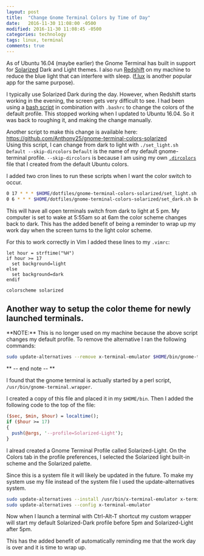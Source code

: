 ```yaml
---
layout: post
title:  "Change Gnome Terminal Colors by Time of Day"
date:   2016-11-30 11:08:00 -0500
modified: 2016-11-30 11:08:45 -0500
categories: technology
tags: linux, terminal
comments: true
---
```


As of Ubuntu 16.04 (maybe earlier) the Gnome Terminal has built in support for [Solarized][1] Dark and Light themes.  I also run [Redshift][2] on my machine to reduce the blue light that can interfere with sleep. ([f.lux][3] is another popular app for the same purpose).

I typically use Solarized Dark during the day.  However, when Redshift starts working in the evening, the screen gets very difficult to see.  I had been using a [bash script][4] in combination with ``.bashrc`` to change the colors of the default profile.  This stopped working when I updated to Ubuntu 16.04.  So it was back to roughing it, and making the change manually.

Another script to make this change is available here: https://github.com/Anthony25/gnome-terminal-colors-solarized  
Using this script, I can change from dark to light with `./set_light.sh Default --skip-dircolors`  `Default` is the name of my default gnome-terminal profile. `--skip-dircolors` is because I am using my own [`.dircolors`][6] file that I created from the default Ubuntu colors.

I added two cron lines to run these scripts when I want the color switch to occur.

```bash
0 17 * * * $HOME/dotfiles/gnome-terminal-colors-solarized/set_light.sh Default --skip-dircolors
0 6 * * * $HOME/dotfiles/gnome-terminal-colors-solarized/set_dark.sh Default --skip-dircolors
```

This will have all open terminals switch from dark to light at 5 pm.  My computer is set to wake at 5:55am so at 6am the color scheme changes back to dark.  This has the added benefit of being a reminder to wrap up my work day when the screen turns to the light color scheme.

For this to work correctly in Vim I added these lines to my `.vimrc`:

```vim
let hour = strftime("%H")
if hour >= 17
  set background=light
else
  set background=dark
endif

colorscheme solarized
```


## Another way to setup the color theme for newly launched terminals.

<div>
**NOTE:** This is no longer used on my machine because the above script changes my default profile.  To remove the alternative I ran the following commands:

```bash
sudo update-alternatives --remove x-terminal-emulator $HOME/bin/gnome-terminal-wrapper
```
** -- end note -- **
</div>

I found that the gnome terminal is actually started by a perl script, ``/usr/bin/gnome-terminal.wrapper``.

I created a copy of this file and placed it in my ``$HOME/bin``.  Then I added the following code to the top of the file:

~~~perl
($sec, $min, $hour) = localtime();
if ($hour >= 17)
{
  push(@args, '--profile=Solarized-Light');
}
~~~

I alread created a Gnome Terminal Profile called Solarized-Light. On the Colors tab in the profile preferences, I selected the Solarized light built-in scheme and the Solarized palette.

Since this is a system file it will likely be updated in the future.  To make my system use my file instead of the system file I used the update-alternatives system.

~~~bash
sudo update-alternatives --install /usr/bin/x-terminal-emulator x-terminal-emulator $HOME/bin/gnome-terminal.wrapper 10
sudo update-alternatives --config x-terminal-emulator
~~~


Now when I launch a terminal with Ctrl-Alt-T shortcut my custom wrapper will start my default Solarized-Dark profile before 5pm and Solarized-Light after 5pm.

This has the added benefit of automatically reminding me that the work day is over and it is time to wrap up.  

[1]: http://ethanschoonover.com/solarized
[2]: http://jonls.dk/redshift/
[3]: https://justgetflux.com/
[4]: https://gist.github.com/codeforkjeff/1397104#file-solarize-sh
[5]: https://github.com/seebi/dircolors-solarized
[6]: https://github.com/AntoniosHadji/dotfiles/blob/master/dircolors
